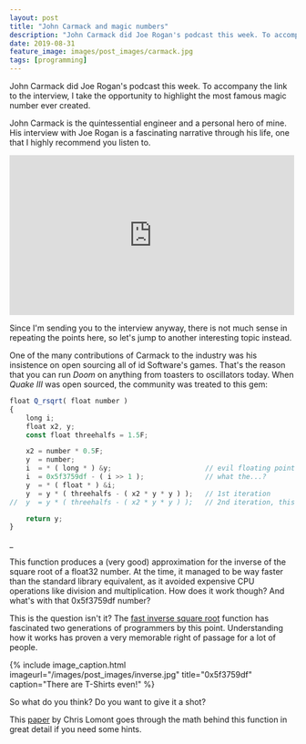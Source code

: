 ```yaml
---
layout: post
title: "John Carmack and magic numbers"
description: "John Carmack did Joe Rogan's podcast this week. To accompany the link to the video, I take the opportunity to highlight the most famous magic number ever created."
date: 2019-08-31
feature_image: images/post_images/carmack.jpg
tags: [programming]
---
```


John Carmack did Joe Rogan's podcast this week. To accompany the link to the interview, I take the opportunity to highlight the most famous magic number ever created.

<!--more-->

John Carmack is the quintessential engineer and a personal hero of mine. His interview with Joe Rogan is a fascinating narrative through his life, one that I highly recommend you listen to.

<iframe src="https://www.youtube.com/embed/udlMSe5-zP8" width="500" height="281" frameborder="0" webkitallowfullscreen mozallowfullscreen allowfullscreen></iframe>

Since I'm sending you to the interview anyway, there is not much sense in repeating the points here, so let's jump to another interesting topic instead.

One of the many contributions of Carmack to the industry was his insistence on open sourcing all of id Software's games. That's the reason that you can run *Doom* on anything from toasters to oscillators today. When *Quake III* was open sourced, the community was treated to this gem:  

```javascript
float Q_rsqrt( float number )
{
    long i;
    float x2, y;
    const float threehalfs = 1.5F;

    x2 = number * 0.5F;
    y  = number;
    i  = * ( long * ) &y;                       // evil floating point bit level hacking
    i  = 0x5f3759df - ( i >> 1 );               // what the...? 
    y  = * ( float * ) &i;
    y  = y * ( threehalfs - ( x2 * y * y ) );   // 1st iteration
//  y  = y * ( threehalfs - ( x2 * y * y ) );   // 2nd iteration, this can be removed

    return y;
}
```  

_   

This function produces a (very good) approximation for the inverse of the square root of a float32 number. At the time, it managed to be way faster than the standard library equivalent, as it avoided expensive CPU operations like division and multiplication. How does it work though? And what's with that 0x5f3759df number? 

This is the question isn't it? The [fast inverse square root](https://en.wikipedia.org/wiki/Fast_inverse_square_root) function has fascinated two generations of programmers by this point. Understanding how it works has proven a very memorable right of passage for a lot of people. 

{% include image_caption.html imageurl="/images/post_images/inverse.jpg" title="0x5f3759df" caption="There are T-Shirts even!" %}

So what do you think? Do you want to give it a shot? 

This [paper](http://www.lomont.org/papers/2003/InvSqrt.pdf) by Chris Lomont goes through the math behind this function in great detail if you need some hints.
